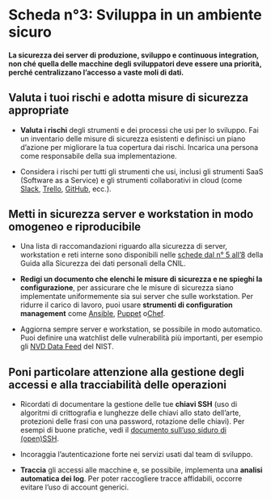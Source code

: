 # Scheda n°3: Sviluppa in un ambiente sicuro

#### La sicurezza dei server di produzione, sviluppo e continuous integration, non ché quella delle macchine degli sviluppatori deve essere una priorità, perché centralizzano l’accesso a vaste moli di dati.

## Valuta i tuoi rischi e adotta misure di sicurezza appropriate

* **Valuta i rischi** degli strumenti e dei processi che usi per lo sviluppo. Fai un inventario delle misure di sicurezza esistenti e definisci un piano d’azione per migliorare la tua copertura dai rischi. Incarica una persona come responsabile della sua implementazione.

* Considera i rischi per tutti gli strumenti che usi, inclusi gli strumenti SaaS (Software as a Service) e gli strumenti collaborativi in cloud (come [Slack](https://slack.com), [Trello](https://trello.com), [GitHub](https://github.com), ecc.).

## Metti in sicurezza server e workstation in modo omogeneo e riproducibile

* Una lista di raccomandazioni riguardo alla sicurezza di server, workstation e  reti interne sono disponibili nelle [schede dal n° 5 all’8](https://www.cnil.fr/sites/default/files/atoms/files/cnil_guide_securite_personnelle_gb_web.pdf) della Guida alla Sicurezza dei dati personali della CNIL.

* **Redigi un documento che elenchi le misure di sicurezza e ne spieghi la configurazione**, per assicurare che le misure di sicurezza siano implementate uniformemente sia sui server che sulle workstation. Per ridurre il carico di lavoro, puoi usare **strumenti di configuration management** come [Ansible](https://github.com/ansible/ansible), [Puppet](https://github.com/puppetlabs/puppet) o[Chef](https://github.com/chef/chef).

* Aggiorna sempre server  e workstation, se possibile in modo automatico. Puoi definire una watchlist delle vulnerabilità più importanti, per esempio gli [NVD Data Feed](https://nvd.nist.gov/vuln/data-feeds) del NIST.

## Poni particolare attenzione alla gestione degli accessi e alla tracciabilità delle operazioni

* Ricordati di documentare la gestione delle tue **chiavi SSH** (uso di algoritmi di crittografia e lunghezze delle chiavi allo stato dell’arte, protezioni delle frasi con una password, rotazione delle chiavi). Per esempi di buone pratiche, vedi il [documento sull’uso siduro di (open)SSH](https://www.ssi.gouv.fr/uploads/2014/01/NT_OpenSSH_en.pdf).

* Incoraggia l’autenticazione forte nei servizi usati dal team di sviluppo.

* **Traccia** gli accessi alle macchine e, se possibile, implementa una **analisi automatica dei log**. Per poter raccogliere tracce affidabili, occorre evitare l’uso di account generici.

